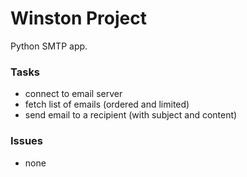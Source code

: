 Winston Project
===============

Python SMTP app.

### Tasks

 - connect to email server
 - fetch list of emails (ordered and limited)
 - send email to a recipient (with subject and content)

### Issues

 - none